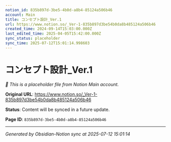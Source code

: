 ```yaml
---
notion_id: 835b897d-3be5-4b0d-a8b4-85124a506b46
account: Main
title: コンセプト設計_Ver.1
url: https://www.notion.so/_Ver-1-835b897d3be54b0da8b485124a506b46
created_time: 2024-09-14T15:03:00.000Z
last_edited_time: 2025-04-05T15:42:00.000Z
sync_status: placeholder
sync_time: 2025-07-12T15:01:14.998603
---
```


# コンセプト設計_Ver.1

*🔄 This is a placeholder file from Notion Main account.*

**Original URL**: https://www.notion.so/_Ver-1-835b897d3be54b0da8b485124a506b46

**Status**: Content will be synced in a future update.

**Page ID**: `835b897d-3be5-4b0d-a8b4-85124a506b46`

---

*Generated by Obsidian-Notion sync at 2025-07-12 15:01:14*
